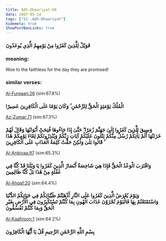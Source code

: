 ```yaml
---
title: Adh-Dhaariyat:60
date: 2007-05-14
tags: ["51 .Adh-Dhaariyat"]
hidemeta: true 
ShowPostNavLinks: true 
---
```

### فَوَيْلٌ لِلَّذِينَ كَفَرُوا مِنْ يَوْمِهِمُ الَّذِي يُوعَدُونَ
### meaning: 
Woe to the faithless for the day they are promised!
### similar verses: 

[Al-Furqaan:26](/25/26) (sim:67.8%)

### الْمُلْكُ يَوْمَئِذٍ الْحَقُّ لِلرَّحْمَٰنِ ۚ وَكَانَ يَوْمًا عَلَى الْكَافِرِينَ عَسِيرًا

[Az-Zumar:71](/39/71) (sim:67.3%)

### وَسِيقَ الَّذِينَ كَفَرُوا إِلَىٰ جَهَنَّمَ زُمَرًا ۖ حَتَّىٰ إِذَا جَاءُوهَا فُتِحَتْ أَبْوَابُهَا وَقَالَ لَهُمْ خَزَنَتُهَا أَلَمْ يَأْتِكُمْ رُسُلٌ مِنْكُمْ يَتْلُونَ عَلَيْكُمْ آيَاتِ رَبِّكُمْ وَيُنْذِرُونَكُمْ لِقَاءَ يَوْمِكُمْ هَٰذَا ۚ قَالُوا بَلَىٰ وَلَٰكِنْ حَقَّتْ كَلِمَةُ الْعَذَابِ عَلَى الْكَافِرِينَ

[Al-Anbiyaa:97](/21/97) (sim:65.3%)

### وَاقْتَرَبَ الْوَعْدُ الْحَقُّ فَإِذَا هِيَ شَاخِصَةٌ أَبْصَارُ الَّذِينَ كَفَرُوا يَا وَيْلَنَا قَدْ كُنَّا فِي غَفْلَةٍ مِنْ هَٰذَا بَلْ كُنَّا ظَالِمِينَ

[Al-Ahqaf:20](/46/20) (sim:64.4%)

### وَيَوْمَ يُعْرَضُ الَّذِينَ كَفَرُوا عَلَى النَّارِ أَذْهَبْتُمْ طَيِّبَاتِكُمْ فِي حَيَاتِكُمُ الدُّنْيَا وَاسْتَمْتَعْتُمْ بِهَا فَالْيَوْمَ تُجْزَوْنَ عَذَابَ الْهُونِ بِمَا كُنْتُمْ تَسْتَكْبِرُونَ فِي الْأَرْضِ بِغَيْرِ الْحَقِّ وَبِمَا كُنْتُمْ تَفْسُقُونَ

[Al-Kaafiroon:1](/109/1) (sim:64.2%)

### بِسْمِ اللَّهِ الرَّحْمَٰنِ الرَّحِيمِ قُلْ يَا أَيُّهَا الْكَافِرُونَ
